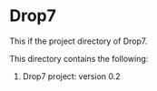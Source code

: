 Drop7
=====
This if the project directory of Drop7.

This directory contains the following:
  1. Drop7 project: version 0.2

